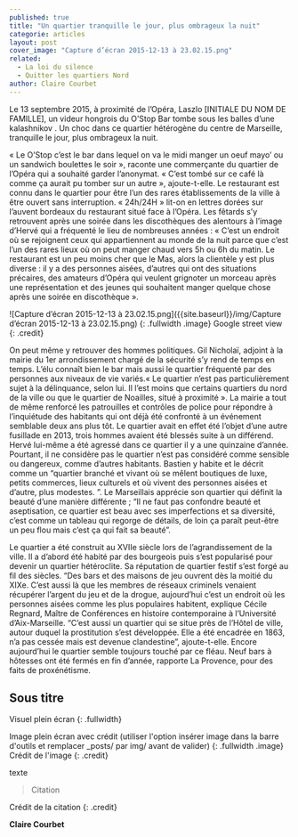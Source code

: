 ```yaml
---
published: true
title: "Un quartier tranquille le jour, plus ombrageux la nuit"
categorie: articles
layout: post
cover_image: "Capture d’écran 2015-12-13 à 23.02.15.png"
related: 
  - La loi du silence
  - Quitter les quartiers Nord
author: Claire Courbet
---
```





Le 13 septembre 2015, à proximité de l’Opéra, Laszlo [INITIALE DU NOM DE FAMILLE], un videur hongrois du O’Stop Bar tombe sous les balles d’une kalashnikov . Un choc dans ce quartier hétérogène du centre de Marseille, tranquille le jour, plus ombrageux la nuit. 

« Le O’Stop c’est le bar dans lequel on va le midi manger un oeuf mayo’ ou un sandwich boulettes le soir », raconte une commerçante du quartier de l’Opéra qui a souhaité garder l’anonymat. « C’est tombé sur ce café là comme ça aurait pu tomber sur un autre », ajoute-t-elle. Le restaurant est connu dans le quartier pour être l’un des rares établissements de la ville à être ouvert sans interruption. « 24h/24H » lit-on en lettres dorées sur l’auvent bordeaux du restaurant situé face à l’Opéra. Les fêtards s’y retrouvent après une soirée dans les discothèques des alentours à l’image d’Hervé qui a fréquenté le lieu de nombreuses années : « C’est un endroit où se rejoignent ceux qui appartiennent au monde de la nuit parce que c’est l’un des rares lieux où on peut manger chaud vers 5h ou 6h du matin. Le restaurant est un peu moins cher que le Mas, alors la clientèle y est plus diverse : il y a des personnes aisées, d’autres qui ont des situations précaires, des amateurs d’Opéra qui veulent grignoter un morceau après une représentation et des jeunes qui souhaitent manger quelque chose après une soirée en discothèque ». 

![Capture d’écran 2015-12-13 à 23.02.15.png]({{site.baseurl}}/img/Capture d’écran 2015-12-13 à 23.02.15.png)
{: .fullwidth .image}
Google street view
{: .credit}

On peut même y retrouver des hommes politiques. Gil Nicholaï, adjoint à la mairie du 1er arrondissement chargé de la sécurité s’y rend de temps en temps. L’élu connaît bien le bar mais aussi le quartier fréquenté par des personnes aux niveaux de vie variés.« Le quartier n’est pas particulièrement sujet à la délinquance, selon lui. Il l’est moins que certains quartiers du nord de la ville ou que le quartier de Noailles, situé à proximité ». La mairie a tout de même renforcé les patrouilles et contrôles de police pour répondre à l’inquiétude des habitants qui ont déjà été confronté à un événement semblable deux ans plus tôt. Le quartier avait en effet été l’objet d’une autre fusillade en 2013, trois hommes avaient été blessés suite à un différend. Hervé lui-même a été agressé dans ce quartier il y a une quinzaine d’année. Pourtant, il ne considère pas le quartier n’est pas considéré comme sensible ou dangereux, comme d’autres habitants. Bastien y habite et le décrit comme un “quartier branché et vivant où se mêlent boutiques de luxe, petits commerces, lieux culturels et où vivent des personnes aisées et d’autre, plus modestes. ”. Le Marseillais apprécie son quartier qui définit la beauté d’une manière différente ; “Il ne faut pas confondre beauté et aseptisation, ce quartier est beau avec ses imperfections et sa diversité, c’est comme un tableau qui regorge de détails, de loin ça paraît peut-être un peu flou mais c’est ça qui fait sa beauté”. 

Le quartier a été construit au XVIIe siècle lors de l’agrandissement de la ville. Il a d’abord été habité par des bourgeois puis s’est popularisé pour devenir un quartier hétéroclite. Sa réputation de quartier festif s’est forgé au fil des siècles.  “Des bars et des maisons de jeu ouvrent dès la moitié du XIXe. C’est aussi là que les membres de réseaux criminels venaient récupérer l’argent du jeu et de la drogue, aujourd’hui c’est un endroit où les personnes aisées comme les plus populaires habitent, explique Cécile Regnard, Maître de Conférences en histoire contemporaine à l’Université d’Aix-Marseille. “C’est aussi un quartier qui se situe près de l’Hôtel de ville, autour duquel la prostitution s’est développée. Elle a été encadrée en 1863, n’a pas cessée mais est devenue clandestine”, ajoute-t-elle. Encore aujourd’hui le quartier semble toujours touché par ce fléau. Neuf bars à hôtesses ont été fermés en fin d’année, rapporte La Provence, pour des faits de proxénétisme. 




## Sous titre

Visuel plein écran
{: .fullwidth}

Image plein écran avec crédit (utiliser l'option insérer image dans la barre d'outils et remplacer _posts/ par img/ avant de valider)
{: .fullwidth .image}
Crédit de l'image
{: .credit}

texte

>Citation

Crédit de la citation
{: .credit}


**Claire Courbet**

